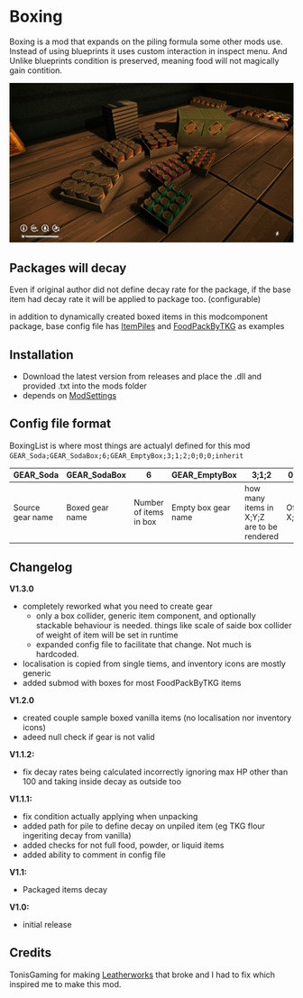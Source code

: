 # Boxing
Boxing is a mod that expands on the piling formula some other mods use.
Instead of using blueprints it uses custom interaction in inspect menu.
And Unlike blueprints condition is preserved, meaning food will not magically gain contition.

![Assets/20250615215430_1.jpg](https://raw.githubusercontent.com/cola98765/Boxing/refs/heads/master/Assets/20250615215430_1.jpg)

## Packages will decay
Even if original author did not define decay rate for the package, if the base item had decay rate it will be applied to package too. (configurable)

in addition to dynamically created boxed items in this modcomponent package, base config file has [ItemPiles](https://github.com/Thekillergreece/FoodPackByTKG) and [FoodPackByTKG](https://github.com/Atlas-Lumi/ItemPiles) as examples

## Installation

* Download the latest version from releases and place the .dll and provided .txt into the mods folder
* depends on [ModSettings](https://github.com/DigitalzombieTLD/ModSettings/)

## Config file format
BoxingList is where most things are actualyl defined for this mod
`GEAR_Soda;GEAR_SodaBox;6;GEAR_EmptyBox;3;1;2;0;0;0;inherit`

|GEAR_Soda			|GEAR_SodaBox		|6						|GEAR_EmptyBox			|3;1;2										| 0;0;0			| inherit										|
|-------------------|-------------------|-----------------------|-----------------------|-------------------------------------------|---------------|-----------------------------------------------|
|Source gear name	|Boxed gear name	|Number of items in box	|Empty box gear name	|how many items in X;Y;Z are to be rendered	| Offset X;Y;Z	| rotation mode: inherit/ignore/[TODO: random]	|

## Changelog

**V1.3.0**
* completely reworked what you need to create gear
	* only a box collider, generic item component, and optionally stackable behaviour is needed. things like scale of saide box collider of weight of item will be set in runtime
	* expanded config file to facilitate that change. Not much is hardcoded.
* localisation is copied from single tiems, and inventory icons are mostly generic
* added submod with boxes for most FoodPackByTKG items

**V1.2.0**
* created couple sample boxed vanilla items (no localisation nor inventory icons)
* adeed null check if gear is not valid

**V1.1.2:**
* fix decay rates being calculated incorrectly ignoring max HP other than 100 and taking inside decay as outside too

**V1.1.1:**
* fix condition actually applying when unpacking
* added path for pile to define decay on unpiled item (eg TKG flour ingeriting decay from vanilla)
* added checks for not full food, powder, or liquid items
* added ability to comment in config file

**V1.1:**
* Packaged items decay

**V1.0:**
* initial release

## Credits

TonisGaming for making [Leatherworks](https://github.com/TonisGaming/Leatherworks) that broke and I had to fix which inspired me to make this mod.
